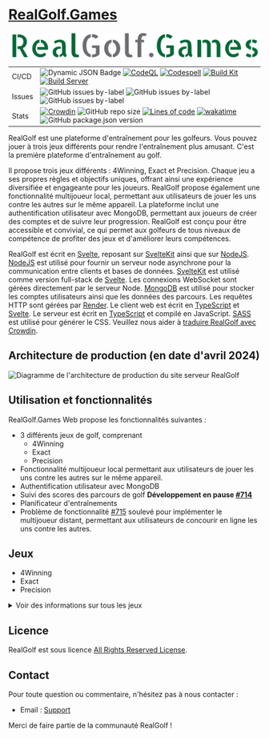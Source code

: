 # [RealGolf.Games](https://realgolf.games)

![Bannière RealGolf.Games](https://raw.githubusercontent.com/realgolf/web/main/img/logo_banner.PNG)

|        |                                                                                                                                                                                                                                                                                                                                                                                                                                                                                                                                                                                                                                                                                                                                                                                                                                                                                        |
| ------ | -------------------------------------------------------------------------------------------------------------------------------------------------------------------------------------------------------------------------------------------------------------------------------------------------------------------------------------------------------------------------------------------------------------------------------------------------------------------------------------------------------------------------------------------------------------------------------------------------------------------------------------------------------------------------------------------------------------------------------------------------------------------------------------------------------------------------------------------------------------------------------------- |
| CI/CD  | ![Dynamic JSON Badge](https://img.shields.io/badge/dynamic/json?url=https%3A%2F%2Frender-deploy-status-vwj3.onrender.com%2Fsrv-cn12obocmk4c73di1vg0&query=status&style=flat-square&logo=render&label=Render) [![CodeQL](https://github.com/realgolf/Golf/actions/workflows/github-code-scanning/codeql/badge.svg)](https://github.com/realgolf/Golf/actions/workflows/github-code-scanning/codeql) [![Codespell](https://github.com/realgolf/Golf/actions/workflows/codespell.yml/badge.svg?branch=main)](https://github.com/realgolf/Golf/actions/workflows/codespell.yml) [![Build Kit](https://github.com/realgolf/Golf/actions/workflows/kit.yml/badge.svg)](https://github.com/realgolf/Golf/actions/workflows/kit.yml) [![Build Server](https://github.com/realgolf/Golf/actions/workflows/server.yml/badge.svg)](https://github.com/realgolf/Golf/actions/workflows/server.yml) |
| Issues | ![GitHub issues by-label](https://img.shields.io/github/issues/realgolf/Golf/feature) ![GitHub issues by-label](https://img.shields.io/github/issues/realgolf/Golf/bug) ![GitHub issues by-label](https://img.shields.io/github/issues/realgolf/Golf/game)                                                                                                                                                                                                                                                                                                                                                                                                                                                                                                                                                                                                                             |
| Stats  | [![Crowdin](https://badges.crowdin.net/realgolf/localized.svg)](https://crowdin.com/project/realgolf) ![GitHub repo size](https://img.shields.io/github/repo-size/realgolf/Golf) [![Lines of code](https://tokei.rs/b1/github/realgolf/Golf)](https://github.com/XAMPPRocky/tokei) [![wakatime](https://wakatime.com/badge/github/realgolf/web.svg)](https://wakatime.com/badge/github/realgolf/web) ![GitHub package.json version](https://img.shields.io/github/package-json/v/realgolf/Golf)                                                                                                                                                                                                                                                                                                                                                                                        |

RealGolf est une plateforme d'entraînement pour les golfeurs. Vous pouvez jouer à trois jeux différents pour rendre l'entraînement plus amusant. C'est la première plateforme d'entraînement au golf.

Il propose trois jeux différents : 4Winning, Exact et Precision. Chaque jeu a ses propres règles et objectifs uniques, offrant ainsi une expérience diversifiée et engageante pour les joueurs. RealGolf propose également une fonctionnalité multijoueur local, permettant aux utilisateurs de jouer les uns contre les autres sur le même appareil. La plateforme inclut une authentification utilisateur avec MongoDB, permettant aux joueurs de créer des comptes et de suivre leur progression. RealGolf est conçu pour être accessible et convivial, ce qui permet aux golfeurs de tous niveaux de compétence de profiter des jeux et d'améliorer leurs compétences.

RealGolf est écrit en [Svelte](https://svelte.dev), reposant sur [SvelteKit](https://kit.svelte.dev) ainsi que sur [NodeJS](https://nodejs.org/en). [NodeJS](https:://nodejs.org/en) est utilisé pour fournir un serveur node asynchrone pour la communication entre clients et bases de données. [SvelteKit](https://kit.svelte.dev) est utilisé comme version full-stack de [Svelte](https://svelte.dev). Les connexions WebSocket sont gérées directement par le serveur Node. [MongoDB](https://www.mongodb.com/) est utilisé pour stocker les comptes utilisateurs ainsi que les données des parcours. Les requêtes HTTP sont gérées par [Render](https://render.com). Le client web est écrit en [TypeScript](https://www.typescriptlang.org/) et [Svelte](https://svelte.dev). Le serveur est écrit en [TypeScript](https://www.typescriptlang.org/) et compilé en JavaScript. [SASS](https://sass-lang.com/) est utilisé pour générer le CSS. Veuillez nous aider à [traduire RealGolf avec Crowdin](https://crowdin.com/project/realgolf).

## Architecture de production (en date d'avril 2024)

![Diagramme de l'architecture de production du site serveur RealGolf](https://raw.githubusercontent.com/realgolf/Golf/main/img/architecture.png)

## Utilisation et fonctionnalités

RealGolf.Games Web propose les fonctionnalités suivantes :

- 3 différents jeux de golf, comprenant
  - 4Winning
  - Exact
  - Precision
- Fonctionnalité multijoueur local permettant aux utilisateurs de jouer les uns contre les autres sur le même appareil.
- Authentification utilisateur avec MongoDB
- Suivi des scores des parcours de golf **Développement en pause [#714](https://github.com/realgolf/Golf/issues/714)**
- Planificateur d'entraînements
- Problème de fonctionnalité [#715](https://github.com/realgolf/Golf/issues/715) soulevé pour implémenter le multijoueur distant, permettant aux utilisateurs de concourir en ligne les uns contre les autres.

## Jeux

- 4Winning
- Exact
- Precision

<details>
  <summary>Voir des informations sur tous les jeux</summary>

### 4Winning

Dans 4Winning, l'objectif est de connecter stratégiquement quatre pièces à la suite. Notre version du jeu présente un plateau plus grand que la disposition standard 4x4, avec 8 colonnes et 9 lignes. Les colonnes supplémentaires de chaque côté introduisent un défi : les joueurs doivent frapper une distance spécifique dans la déviation latérale. Cet aspect devient plus prononcé en mode Argent et supérieur, ajoutant de la complexité et obligeant les joueurs à réfléchir soigneusement à leurs mouvements.

![Jeu 4Winning](https://raw.githubusercontent.com/realgolf/Golf/main/img/4Winning.png)

### Exact

Exact est un jeu où l'objectif est d'atteindre 100 ou moins tout en marquant le plus de points. Les joueurs gagnent des points en fonction des critères suivants : Atteindre exactement 100 mètres accorde 5 points, frapper des multiples de dix rapporte 3 points, les chiffres avec des chiffres répétés rapportent 2 points. De plus, frapper la même rangée double les points gagnés. Cependant, tout autre chiffre dépassant 100 ou tombant en dessous de 5 entraîne une déduction d'un point. Tout autre chiffre entre 5 et 100 rapporte 1 point. Le défi consiste à équilibrer la précision avec la maximisation des points pour obtenir le meilleur score.

![Jeu Exact](https://raw.githubusercontent.com/realgolf/Golf/main/img/Exact.png)

### Precision

Precision est un jeu où l'objectif est de se rapprocher le plus possible des cibles. Pour chaque mètre que vous manquez la cible, vous recevrez une déduction d'un point. Le gagnant du jeu est le joueur ayant le plus de points à la fin. Le jeu se termine lorsque seul un joueur a des points restants. Vous pouvez observer la distance que vous devez tirer et l'équipe actuelle, ainsi que les points restants pour chaque équipe.

![Jeu Precision](https://raw.githubusercontent.com/realgolf/Golf/main/img/Precision.png)

</details>

## Licence

RealGolf est sous licence [All Rights Reserved License](LICENSE.md).

## Contact

Pour toute question ou commentaire, n'hésitez pas à nous contacter :

- Email : [Support](mailto:support@realgolf.games)

Merci de faire partie de la communauté RealGolf !
